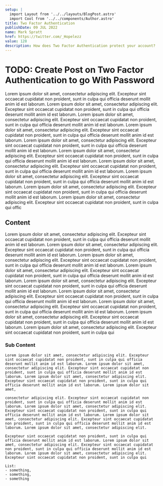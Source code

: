 ```yaml
---
setup: |
  import Layout from '../../layouts/BlogPost.astro'
  import Cool from '../../components/Author.astro'
title: Two Factor Authentication
publishDate: 09 JUL 2022
name: Mark Spratt
href: https://twitter.com/_Hopelezz
value: 128
description: How does Two Factor Authentication protect your account?
---
```


# TODO: Create Post on Two Factor Authentication to go With Password

Lorem ipsum dolor sit amet, consectetur adipiscing elit. Excepteur sint occaecat cupidatat non proident, sunt in culpa qui officia deserunt mollit anim id est laborum. Lorem ipsum dolor sit amet, consectetur adipiscing elit. Excepteur sint occaecat cupidatat non proident, sunt in culpa qui officia deserunt mollit anim id est laborum. Lorem ipsum dolor sit amet, consectetur adipiscing elit. Excepteur sint occaecat cupidatat non proident, sunt in culpa qui officia deserunt mollit anim id est laborum. Lorem ipsum dolor sit amet, consectetur adipiscing elit. Excepteur sint occaecat cupidatat non proident, sunt in culpa qui officia deserunt mollit anim id est laborum. Lorem ipsum dolor sit amet, consectetur adipiscing elit. Excepteur sint occaecat cupidatat non proident, sunt in culpa qui officia deserunt mollit anim id est laborum. Lorem ipsum dolor sit amet, consectetur adipiscing elit. Excepteur sint occaecat cupidatat non proident, sunt in culpa qui officia deserunt mollit anim id est laborum. Lorem ipsum dolor sit amet, consectetur adipiscing elit. Excepteur sint occaecat cupidatat non proident, sunt in culpa qui officia deserunt mollit anim id est laborum. Lorem ipsum dolor sit amet, consectetur adipiscing elit. Excepteur sint occaecat cupidatat non proident, sunt in culpa qui officia deserunt mollit anim id est laborum. Lorem ipsum dolor sit amet, consectetur adipiscing elit. Excepteur sint occaecat cupidatat non proident, sunt in culpa qui officia deserunt mollit anim id est laborum. Lorem ipsum dolor sit amet, consectetur adipiscing elit. Excepteur sint occaecat cupidatat non proident, sunt in culpa qui offic

## Content

  Lorem ipsum dolor sit amet, consectetur adipiscing elit. Excepteur sint occaecat cupidatat non proident, sunt in culpa qui officia deserunt mollit anim id est laborum. Lorem ipsum dolor sit amet, consectetur adipiscing elit. Excepteur sint occaecat cupidatat non proident, sunt in culpa qui officia deserunt mollit anim id est laborum. Lorem ipsum dolor sit amet, consectetur adipiscing elit. Excepteur sint occaecat cupidatat non proident, sunt in culpa qui officia deserunt mollit anim id est laborum. Lorem ipsum dolor sit amet, consectetur adipiscing elit. Excepteur sint occaecat cupidatat non proident, sunt in culpa qui officia deserunt mollit anim id est laborum. Lorem ipsum dolor sit amet, consectetur adipiscing elit. Excepteur sint occaecat cupidatat non proident, sunt in culpa qui officia deserunt mollit anim id est laborum. Lorem ipsum dolor sit amet, consectetur adipiscing elit. Excepteur sint occaecat cupidatat non proident, sunt in culpa qui officia deserunt mollit anim id est laborum. Lorem ipsum dolor sit amet, consectetur adipiscing elit. Excepteur sint occaecat cupidatat non proident, sunt in culpa qui officia deserunt mollit anim id est laborum. Lorem ipsum dolor sit amet, consectetur adipiscing elit. Excepteur sint occaecat cupidatat non proident, sunt in culpa qui officia deserunt mollit anim id est laborum. Lorem ipsum dolor sit amet, consectetur adipiscing elit. Excepteur sint occaecat cupidatat non proident, sunt in culpa qui

  ### Sub Content

    Lorem ipsum dolor sit amet, consectetur adipiscing elit. Excepteur sint occaecat cupidatat non proident, sunt in culpa qui officia deserunt mollit anim id est laborum. Lorem ipsum dolor sit amet, consectetur adipiscing elit. Excepteur sint occaecat cupidatat non proident, sunt in culpa qui officia deserunt mollit anim id est laborum. Lorem ipsum dolor sit amet, consectetur adipiscing elit. Excepteur sint occaecat cupidatat non proident, sunt in culpa qui officia deserunt mollit anim id est laborum. Lorem ipsum dolor sit amet, 
    
    consectetur adipiscing elit. Excepteur sint occaecat cupidatat non proident, sunt in culpa qui officia deserunt mollit anim id est laborum. Lorem ipsum dolor sit amet, consectetur adipiscing elit. Excepteur sint occaecat cupidatat non proident, sunt in culpa qui officia deserunt mollit anim id est laborum. Lorem ipsum dolor sit amet, consectetur adipiscing elit. Excepteur sint occaecat cupidatat non proident, sunt in culpa qui officia deserunt mollit anim id est laborum. Lorem ipsum dolor sit amet, consectetur adipiscing elit. 
    
    Excepteur sint occaecat cupidatat non proident, sunt in culpa qui officia deserunt mollit anim id est laborum. Lorem ipsum dolor sit amet, consectetur adipiscing elit. Excepteur sint occaecat cupidatat non proident, sunt in culpa qui officia deserunt mollit anim id est laborum. Lorem ipsum dolor sit amet, consectetur adipiscing elit. Excepteur sint occaecat cupidatat non proident, sunt in culpa qui

    List: 
    - something, 
    - something, 
    - something